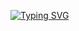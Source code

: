 <a href="https://git.io/typing-svg"><img src="https://readme-typing-svg.demolab.com?font=Fira+Code&pause=1000&width=435&lines=Hi+there+!!+it's+been+while+%F0%9F%91%8B" alt="Typing SVG" /></a>



